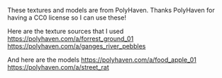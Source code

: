 These textures and models are from PolyHaven. Thanks PolyHaven for having a CC0 license so I can use these!

Here are the texture sources that I used
https://polyhaven.com/a/forrest_ground_01
https://polyhaven.com/a/ganges_river_pebbles

And here are the models
https://polyhaven.com/a/food_apple_01
https://polyhaven.com/a/street_rat
